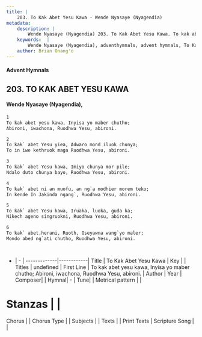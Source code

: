 ```yaml
---
title: |
    203. To Kak Abet Yesu Kawa - Wende Nyasaye (Nyagendia)
metadata:
    description: |
        Wende Nyasaye (Nyagendia) 203. To Kak Abet Yesu Kawa. To kak abet yesu kawa, Inyisa yo maber chutho; Abironi, iwachona, Ruodhwa Yesu, abironi.  
    keywords:  |
        Wende Nyasaye (Nyagendia), adventhymnals, advent hymnals, To Kak Abet Yesu Kawa, To kak abet yesu kawa, Inyisa yo maber chutho; Abironi, iwachona, Ruodhwa Yesu, abironi.. 
    author: Brian Onang'o
---
```


#### Advent Hymnals
## 203. TO KAK ABET YESU KAWA
####  Wende Nyasaye (Nyagendia),

```txt
1
To kak abet yesu kawa, Inyisa yo maber chutho;
Abironi, iwachona, Ruodhwa Yesu, abironi.

2
To kak` abet Yesu yiea, Adwaro mond iluok chunya;
To in iwe kethruok maga Ruodhwa Yesu, abironi.

3
To kak` abet Yesu kawa, Imiyo chunya mor pile;
Ndalo duto chunya bayo, Ruodhwa Yesu, abironi.

4
To kak` abet ni an muofu, an ng`a modhier morem teko;
In kende In Jakinda ngang`, Ruodhwa Yesu, abironi.

5
To kak` abet Yesu kawa, Iruaka, luoka, guda ka;
Nikech ageno singruokni, Ruodhwa Yesu, abironi.

6
To kak` abet,herani, Ruoth, Oseyawna wang`yo maler;
Mondo abed ng`ati chutho, Ruodhwa Yesu, abironi.




```

- |   -  |
-------------|------------|
Title | To Kak Abet Yesu Kawa |
Key |  |
Titles | undefined |
First Line | To kak abet yesu kawa, Inyisa yo maber chutho; Abironi, iwachona, Ruodhwa Yesu, abironi. |
Author | 
Year | 
Composer| |
Hymnal|  - |
Tune|  |
Metrical pattern | |
# Stanzas |  |
Chorus |  |
Chorus Type |  |
Subjects | |
Texts |  |
Print Texts | 
Scripture Song |  |
    

